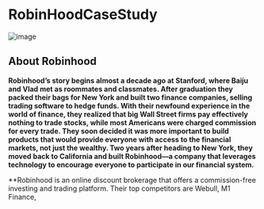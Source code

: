 # RobinHoodCaseStudy

![image](https://user-images.githubusercontent.com/120342800/208307271-d6a53792-d464-43a0-88d0-d6cd6ce6bda5.png)
## About Robinhood
**Robinhood’s story begins almost a decade ago at Stanford, where Baiju and Vlad met as roommates and classmates. After graduation they packed their bags for New York and built two finance companies, selling trading software to hedge funds. With their newfound experience in the world of finance, they realized that big Wall Street firms pay effectively nothing to trade stocks, while most Americans were charged commission for every trade. They soon decided it was more important to build products that would provide everyone with access to the financial markets, not just the wealthy. Two years after heading to New York, they moved back to California and built Robinhood—a company that leverages technology to encourage everyone to participate in our financial system.**

**Robinhood is an online discount brokerage that offers a commission-free investing and trading platform.  Their top competitors are Webull, M1 Finance, 
